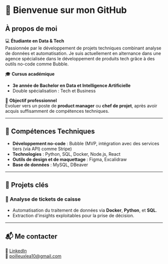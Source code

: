 # 👋 Bienvenue sur mon GitHub  

## À propos de moi  
💻 **Étudiante en Data & Tech**  
Passionnée par le développement de projets techniques combinant analyse de données et automatisation.
Je suis actuellement en alternance dans une agence spécialisée dans le développement de produits tech grâce à des outils no-code comme Bubble.

🎓 **Cursus académique**  
- **3e année de Bachelor en Data et Intelligence Artificielle**  
- Double spécialisation : Tech et Business  

🎯 **Objectif professionnel**  
Évoluer vers un poste de **product manager** ou **chef de projet**, après avoir acquis suffisamment de compétences techniques.  

---

## 🔧 Compétences Techniques  
- **Développement no-code** : Bubble (MVP, intégration avec des services tiers (via API) comme Stripe)  
- **Technologies** : Python, SQL, Docker, Node.js, React  
- **Outils de design et de maquettage** : Figma, Excalidraw 
- **Base de données** : MySQL, DBeaver  

---

## 🌟 Projets clés  
### 🎯 **Analyse de tickets de caisse**  
- Automatisation du traitement de données via **Docker**, **Python**, et **SQL**.  
- Extraction d'insights exploitables pour la prise de décision.  

---

## 📬 Me contacter  
💼 [LinkedIn](www.linkedin.com/in/léa-poilleux)  
📧 poilleuxlea10@gmail.com
